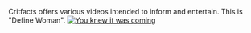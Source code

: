 Critfacts offers various videos intended to inform and entertain. This is "Define Woman".
[![You knew it was coming](https://img.youtube.com/vi/o15U63mvUPE/0.jpg)](https://www.youtube.com/watch?v=o15U63mvUPE)